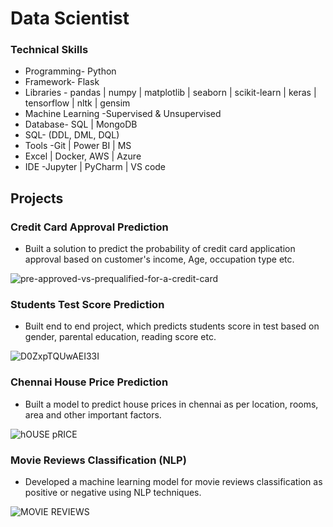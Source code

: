 # Data Scientist

### Technical Skills

* Programming- Python 
* Framework- Flask 
* Libraries - pandas | numpy | matplotlib | seaborn | scikit-learn | keras | tensorflow | nltk | gensim 
* Machine Learning -Supervised & Unsupervised 
* Database- SQL | MongoDB 
* SQL- (DDL, DML, DQL) 
* Tools -Git | Power BI | MS 
* Excel | Docker, AWS | Azure 
* IDE -Jupyter | PyCharm | VS code

## Projects

### Credit Card Approval Prediction 
* Built a solution to predict the probability of credit card 
application approval based on customer's income, 
Age, occupation type etc. 

![pre-approved-vs-prequalified-for-a-credit-card](https://github.com/mayank00927/mayank00927.github.io/assets/96683686/917a49f2-e782-43ba-a216-f2ec219ddf35)

### Students Test Score Prediction 
* Built end to end project, which predicts students score 
in test based on gender, parental education, reading 
score etc. 

 ![D0ZxpTQUwAEI33I](https://github.com/mayank00927/mayank00927.github.io/assets/96683686/0a334363-e5ab-4069-b294-a21616816109)

### Chennai House Price Prediction 
* Built a model to predict house prices in chennai as 
per location, rooms, area and other important factors. 

![hOUSE pRICE](https://github.com/mayank00927/mayank00927.github.io/assets/96683686/e207cc59-a2c8-41fc-a80a-6a972361d212)

### Movie Reviews Classification (NLP) 
* Developed a machine learning model for movie reviews 
classification as positive or negative using NLP 
techniques. 

![MOVIE REVIEWS](https://github.com/mayank00927/mayank00927.github.io/assets/96683686/42ee0924-b3d9-41c1-9dd3-c6f1af5561db)
